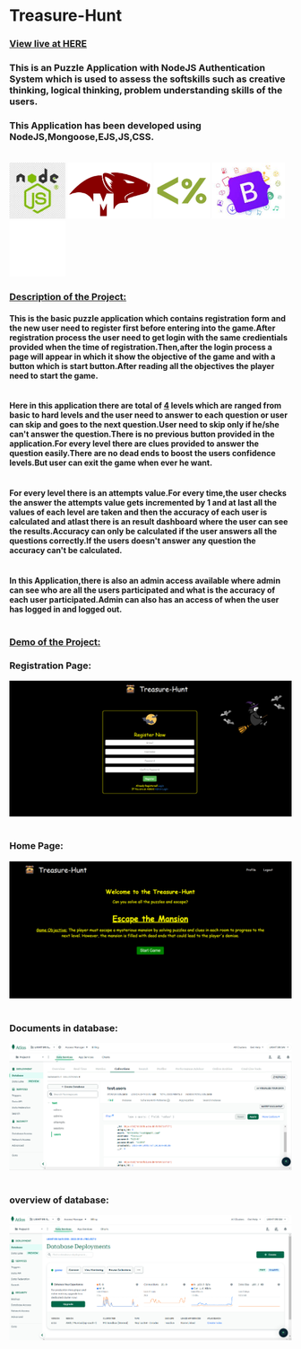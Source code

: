 # Treasure-Hunt


### [View live at HERE](http://treasure-hunt-production.up.railway.app)

### This is an Puzzle Application with NodeJS Authentication System which is used to assess the softskills such as creative thinking, logical thinking, problem understanding skills of the users.

### This Application has been developed using NodeJS,Mongoose,EJS,JS,CSS.<br><br>
<img src="public\images\node-js.jpeg" width="100" height="100">  <img src="public\images\mongoose.png" width="150" height="100">    <img src="public\images\ejs.png" width="100" height="100">    <img src="public\images\bootstrap.jpeg" width="130" height="100">    <img src="public\images\railway-deploy.svg" width="100" height="100">

### <u>Description of the Project: </u>

#### This is the basic puzzle application which contains registration form and the new user need to register first before entering into the game.After registration process the user need to get login with the same credientials provided when the time of registration.Then,after the login process a page will appear in which it show the objective of the game and with a button which is start button.After reading all the objectives the player need to start the game.<br><br>


#### Here in this application there are total of <u>4</u> levels which are ranged from basic to hard levels and the user need to answer to each question or user can skip and goes to the next question.User need to skip only if he/she can't answer the question.There is no previous button provided in the application.For every level there are clues provided to answer the question easily.There are no dead ends to boost the users confidence levels.But user can exit the game when ever he want.<br><br>

#### For every level there is an attempts value.For every time,the user checks the answer the attempts value gets incremented by 1 and at last all the values of each level  are taken and then the accuracy of each user is calculated and atlast there is an result dashboard where the user can see the results.Accuracy can only be calculated if the user answers all the questions correctly.If the users doesn't answer any question the accuracy can't be calculated.<br><br>

#### In this Application,there is also an admin access available where admin can see who are all the users participated and what is the accuracy of each user participated.Admin can also has an access of when the user has logged in and logged out.<br><br>


### <u>Demo of the Project:</u>
### Registration Page:
<img src="public\images\register.png"><br><br>

### Home Page:
<img src="public\images\home.png"><br><br>

### Documents in database:
<img src="public\images\users-col.png"><br><br>

### overview of database:
<img src="public\images\graphs.png"><br><br>

